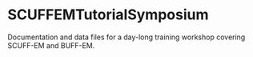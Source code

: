 # SCUFFEMTutorialSymposium
Documentation and data files for a day-long training workshop covering SCUFF-EM and BUFF-EM.
